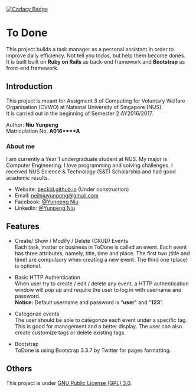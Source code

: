 [![Codacy Badge](https://api.codacy.com/project/badge/Grade/677dee7eaa8449c390a04abe2e7f2daf)](https://www.codacy.com/app/Beckid/ToDone?utm_source=github.com&amp;utm_medium=referral&amp;utm_content=Beckid/ToDone&amp;utm_campaign=Badge_Grade)

# To Done
This project builds a task manager as a personal assistant in order to improve daily efficiency. Not tell you todos, but help them become dones.<br>
It is built built on __Ruby on Rails__ as back-end framework and __Bootstrap__ as front-end framework.

## Introduction
This project is meant for Assigment 3 of Computing for Voluntary Welfare Organisation (CVWO) at National University of Singapore (NUS).<br>
It is carried out in the beginning of Semester 2 AY2016/2017.

Author: __Niu Yunpeng__<br>
Matriculation No. __A016****A__

### About me
I am currently a Year 1 undergraduate student at NUS. My major is Computer Engineering. I love programming and solving challenges. I received NUS Science & Technology (S&T) Scholarship and had good academic results.

- Website: [beckid.github.io](https://beckid.github.io/) (Under construction)
- Email: neilniuyunpeng@gmail.com
- Facebook: [@Yunpeng Niu](https://www.facebook.com/NeilNiuYunpeng)
- LinkedIn: [@Yunpeng Niu](https://www.linkedin.com/in/yunpeng-niu)

## Features
- Create/ Show / Modify / Delete (CRUD) Events <br>
Each task, matter or business in ToDone is called an event. Each event has three attributes, namely, title, time and place. The first two (title and time) are compulsory when creating a new event. The third one (place) is optional.<br>

- Basic HTTP Authentication <br>
When user try to create / edit / delete any event, a HTTP authentication window will pop up and require the user to log in with username and password.<br>
__Notice:__ Default username and password is "__user__" and "__123__".<br>

- Categorize events <br>
The user should be able to categorize each event under a specific tag. This is good for management and a better display. The user can also create customize tags or delete existing tags.<br>

- Bootstrap <br>
ToDone is using Bootstrap 3.3.7 by Twitter for pages formatting.


## Others
This project is under [GNU Public License (GPL) 3.0](http://www.gnu.org/licenses/gpl-3.0.en.html).
